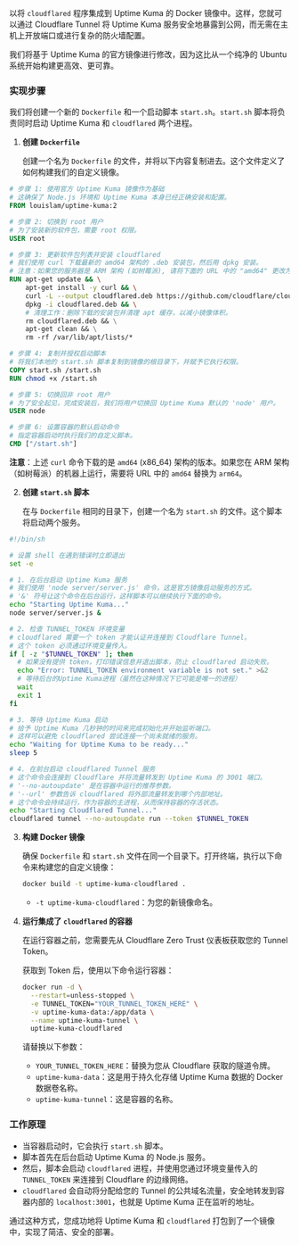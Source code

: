 以将 `cloudflared` 程序集成到 Uptime Kuma 的 Docker 镜像中。这样，您就可以通过 Cloudflare Tunnel 将 Uptime Kuma 服务安全地暴露到公网，而无需在主机上开放端口或进行复杂的防火墙配置。

我们将基于 Uptime Kuma 的官方镜像进行修改，因为这比从一个纯净的 Ubuntu 系统开始构建更高效、更可靠。

### **实现步骤**

我们将创建一个新的 `Dockerfile` 和一个启动脚本 `start.sh`。`start.sh` 脚本将负责同时启动 Uptime Kuma 和 `cloudflared` 两个进程。

1.  **创建 `Dockerfile`**

    创建一个名为 `Dockerfile` 的文件，并将以下内容复制进去。这个文件定义了如何构建我们的自定义镜像。

```dockerfile
# 步骤 1: 使用官方 Uptime Kuma 镜像作为基础
# 这确保了 Node.js 环境和 Uptime Kuma 本身已经正确安装和配置。
FROM louislam/uptime-kuma:2

# 步骤 2: 切换到 root 用户
# 为了安装新的软件包，需要 root 权限。
USER root

# 步骤 3: 更新软件包列表并安装 cloudflared
# 我们使用 curl 下载最新的 amd64 架构的 .deb 安装包，然后用 dpkg 安装。
# 注意：如果您的服务器是 ARM 架构 (如树莓派), 请将下面的 URL 中的 "amd64" 更改为 "arm64"。
RUN apt-get update && \
    apt-get install -y curl && \
    curl -L --output cloudflared.deb https://github.com/cloudflare/cloudflared/releases/latest/download/cloudflared-linux-amd64.deb && \
    dpkg -i cloudflared.deb && \
    # 清理工作：删除下载的安装包并清理 apt 缓存，以减小镜像体积。
    rm cloudflared.deb && \
    apt-get clean && \
    rm -rf /var/lib/apt/lists/*

# 步骤 4: 复制并授权启动脚本
# 将我们本地的 start.sh 脚本复制到镜像的根目录下，并赋予它执行权限。
COPY start.sh /start.sh
RUN chmod +x /start.sh

# 步骤 5: 切换回非 root 用户
# 为了安全起见，完成安装后，我们将用户切换回 Uptime Kuma 默认的 'node' 用户。
USER node

# 步骤 6: 设置容器的默认启动命令
# 指定容器启动时执行我们的自定义脚本。
CMD ["/start.sh"]
```

**注意**：上述 `curl` 命令下载的是 `amd64` (x86_64) 架构的版本。如果您在 ARM 架构（如树莓派）的机器上运行，需要将 URL 中的 `amd64` 替换为 `arm64`。

2.  **创建 `start.sh` 脚本**

    在与 `Dockerfile` 相同的目录下，创建一个名为 `start.sh` 的文件。这个脚本将启动两个服务。

```bash
#!/bin/sh

# 设置 shell 在遇到错误时立即退出
set -e

# 1. 在后台启动 Uptime Kuma 服务
# 我们使用 'node server/server.js' 命令，这是官方镜像启动服务的方式。
# '&' 符号让这个命令在后台运行，这样脚本可以继续执行下面的命令。
echo "Starting Uptime Kuma..."
node server/server.js &

# 2. 检查 TUNNEL_TOKEN 环境变量
# cloudflared 需要一个 token 才能认证并连接到 Cloudflare Tunnel。
# 这个 token 必须通过环境变量传入。
if [ -z "$TUNNEL_TOKEN" ]; then
  # 如果没有提供 token，打印错误信息并退出脚本，防止 cloudflared 启动失败。
  echo "Error: TUNNEL_TOKEN environment variable is not set." >&2
  # 等待后台的Uptime Kuma进程（虽然在这种情况下它可能是唯一的进程）
  wait
  exit 1
fi

# 3. 等待 Uptime Kuma 启动
# 给予 Uptime Kuma 几秒钟的时间来完成初始化并开始监听端口。
# 这样可以避免 cloudflared 尝试连接一个尚未就绪的服务。
echo "Waiting for Uptime Kuma to be ready..."
sleep 5

# 4. 在前台启动 cloudflared Tunnel 服务
# 这个命令会连接到 Cloudflare 并将流量转发到 Uptime Kuma 的 3001 端口。
# '--no-autoupdate' 是在容器中运行的推荐参数。
# '--url' 参数告诉 cloudflared 将外部流量转发到哪个内部地址。
# 这个命令会持续运行，作为容器的主进程，从而保持容器的存活状态。
echo "Starting Cloudflared Tunnel..."
cloudflared tunnel --no-autoupdate run --token $TUNNEL_TOKEN

```


3.  **构建 Docker 镜像**

    确保 `Dockerfile` 和 `start.sh` 文件在同一个目录下。打开终端，执行以下命令来构建您的自定义镜像：

    ```bash
    docker build -t uptime-kuma-cloudflared .
    ```
    *   `-t uptime-kuma-cloudflared`：为您的新镜像命名。

4.  **运行集成了 `cloudflared` 的容器**

    在运行容器之前，您需要先从 Cloudflare Zero Trust 仪表板获取您的 Tunnel Token。

    获取到 Token 后，使用以下命令运行容器：

    ```bash
    docker run -d \
      --restart=unless-stopped \
      -e TUNNEL_TOKEN="YOUR_TUNNEL_TOKEN_HERE" \
      -v uptime-kuma-data:/app/data \
      --name uptime-kuma-tunnel \
      uptime-kuma-cloudflared
    ```

    请替换以下参数：
    *   `YOUR_TUNNEL_TOKEN_HERE`：替换为您从 Cloudflare 获取的隧道令牌。
    *   `uptime-kuma-data`：这是用于持久化存储 Uptime Kuma 数据的 Docker 数据卷名称。
    *   `uptime-kuma-tunnel`：这是容器的名称。

### **工作原理**

*   当容器启动时，它会执行 `start.sh` 脚本。
*   脚本首先在后台启动 Uptime Kuma 的 Node.js 服务。
*   然后，脚本会启动 `cloudflared` 进程，并使用您通过环境变量传入的 `TUNNEL_TOKEN` 来连接到 Cloudflare 的边缘网络。
*   `cloudflared` 会自动将分配给您的 Tunnel 的公共域名流量，安全地转发到容器内部的 `localhost:3001`，也就是 Uptime Kuma 正在监听的地址。

通过这种方式，您成功地将 Uptime Kuma 和 `cloudflared` 打包到了一个镜像中，实现了简洁、安全的部署。
